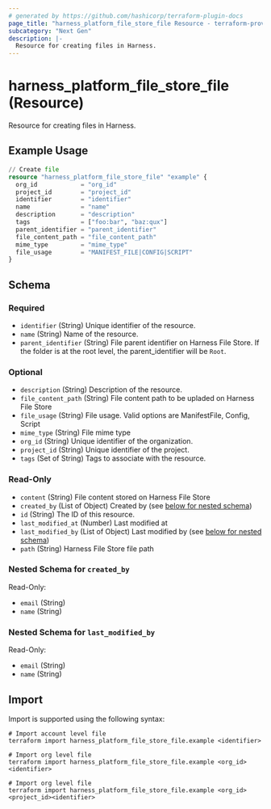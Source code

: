 ```yaml
---
# generated by https://github.com/hashicorp/terraform-plugin-docs
page_title: "harness_platform_file_store_file Resource - terraform-provider-harness"
subcategory: "Next Gen"
description: |-
  Resource for creating files in Harness.
---
```


# harness_platform_file_store_file (Resource)

Resource for creating files in Harness.

## Example Usage

```terraform
// Create file
resource "harness_platform_file_store_file" "example" {
  org_id            = "org_id"
  project_id        = "project_id"
  identifier        = "identifier"
  name              = "name"
  description       = "description"
  tags              = ["foo:bar", "baz:qux"]
  parent_identifier = "parent_identifier"
  file_content_path = "file_content_path"
  mime_type         = "mime_type"
  file_usage        = "MANIFEST_FILE|CONFIG|SCRIPT"
}
```

<!-- schema generated by tfplugindocs -->
## Schema

### Required

- `identifier` (String) Unique identifier of the resource.
- `name` (String) Name of the resource.
- `parent_identifier` (String) File parent identifier on Harness File Store. If the folder is at the root level, the parent_identifier will be `Root`.


### Optional

- `description` (String) Description of the resource.
- `file_content_path` (String) File content path to be upladed on Harness File Store
- `file_usage` (String) File usage. Valid options are ManifestFile, Config, Script
- `mime_type` (String) File mime type
- `org_id` (String) Unique identifier of the organization.
- `project_id` (String) Unique identifier of the project.
- `tags` (Set of String) Tags to associate with the resource.

### Read-Only

- `content` (String) File content stored on Harness File Store
- `created_by` (List of Object) Created by (see [below for nested schema](#nestedatt--created_by))
- `id` (String) The ID of this resource.
- `last_modified_at` (Number) Last modified at
- `last_modified_by` (List of Object) Last modified by (see [below for nested schema](#nestedatt--last_modified_by))
- `path` (String) Harness File Store file path

<a id="nestedatt--created_by"></a>
### Nested Schema for `created_by`

Read-Only:

- `email` (String)
- `name` (String)


<a id="nestedatt--last_modified_by"></a>
### Nested Schema for `last_modified_by`

Read-Only:

- `email` (String)
- `name` (String)

## Import

Import is supported using the following syntax:

```shell
# Import account level file
terraform import harness_platform_file_store_file.example <identifier>

# Import org level file
terraform import harness_platform_file_store_file.example <org_id><identifier>

# Import org level file
terraform import harness_platform_file_store_file.example <org_id><project_id><identifier>
```
